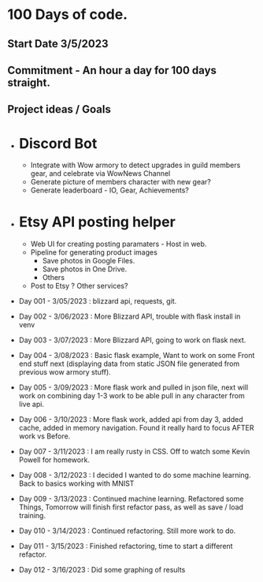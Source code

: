 # 100 Days of code.

## Start Date 3/5/2023
## Commitment - An hour a day for 100 days straight.


## Project ideas / Goals

- # Discord Bot 
  - Integrate with Wow armory to detect upgrades in guild members gear, and celebrate via WowNews Channel
  - Generate picture of members character with new gear?
  - Generate leaderboard - IO, Gear, Achievements?

- # Etsy API posting helper
  - Web UI for creating posting paramaters - Host in web. 
  - Pipeline for generating product images
    - Save photos in Google Files.
    - Save photos in One Drive.
    - Others
  - Post to Etsy ? Other services?


- Day 001 - 3/05/2023 : blizzard api, requests, git. 
- Day 002 - 3/06/2023 : More Blizzard API, trouble with flask install in venv
- Day 003 - 3/07/2023 : More Blizzard API, going to work on flask next. 
- Day 004 - 3/08/2023 : Basic flask example, Want to work on some Front end stuff next (displaying data from static JSON file generated from previous wow armory stuff).
- Day 005 - 3/09/2023 : More flask work and pulled in json file, next will work on combining day 1-3 work to be able pull in any character from live api.
- Day 006 - 3/10/2023 : More flask work, added api from day 3, added cache, added in memory navigation. Found it really hard to focus AFTER work vs Before. 
- Day 007 - 3/11/2023 : I am really rusty in CSS. Off to watch some Kevin Powell for homework.
- Day 008 - 3/12/2023 : I decided I wanted to do some machine learning. Back to basics working with MNIST 
- Day 009 - 3/13/2023 : Continued machine learning. Refactored some Things, Tomorrow will finish first refactor pass, as well as save / load training.
- Day 010 - 3/14/2023 : Continued refactoring. Still more work to do.
- Day 011 - 3/15/2023 : Finished refactoring, time to start a different refactor.
- Day 012 - 3/16/2023 : Did some graphing of results